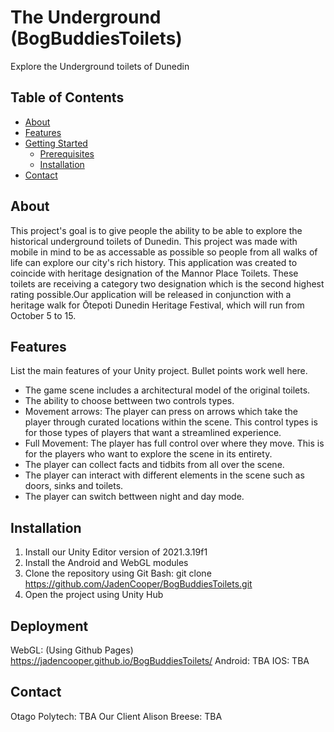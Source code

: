 # The Underground (BogBuddiesToilets)

Explore the Underground toilets of Dunedin

## Table of Contents
- [About](#about)
- [Features](#features)
- [Getting Started](#getting-started)
  - [Prerequisites](#prerequisites)
  - [Installation](#installation)
- [Contact](#contact)

## About

This project's goal is to give people the ability to be able to explore the historical underground toilets of Dunedin.
This project was made with mobile in mind to be as accessable as possible so people from all walks of life can explore our city's rich history.
This application was created to coincide with heritage designation of the Mannor Place Toilets. These toilets are receiving a category two designation which is the second highest rating possible.Our application will be released in conjunction with a heritage walk for Ōtepoti Dunedin Heritage Festival, which will run from October 5 to 15.


## Features

List the main features of your Unity project. Bullet points work well here.
- The game scene includes a architectural model of the original toilets.
- The ability to choose bettween two controls types.
- Movement arrows: The player can press on arrows which take the player through curated locations within the scene. This control types is for those types of players that want a streamlined experience.
- Full Movement: The player has full control over where they move. This is for the players who want to explore the scene in its entirety.
- The player can collect facts and tidbits from all over the scene.
- The player can interact with different elements in the scene such as doors, sinks and toilets.
- The player can switch bettween night and day mode.

## Installation

1. Install our Unity Editor version of 2021.3.19f1
2. Install the Android and WebGL modules
3. Clone the repository using Git Bash: git clone https://github.com/JadenCooper/BogBuddiesToilets.git
4. Open the project using Unity Hub

## Deployment
WebGL: (Using Github Pages) https://jadencooper.github.io/BogBuddiesToilets/
Android: TBA
IOS: TBA

## Contact
Otago Polytech: TBA
Our Client Alison Breese: TBA
